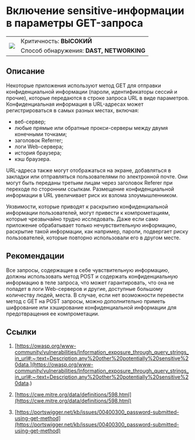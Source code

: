 # Включение sensitive-информации в параметры GET-запроса

<table class='noborder'>
    <colgroup>
      <col/>
      <col/>
    </colgroup>
    <tbody>
      <tr>
        <td rowspan="2"><img src="../../../img/defekt_vysokij.png"/></td>
        <td>Критичность:<strong> ВЫСОКИЙ</strong></td>
      </tr>
      <tr>
        <td>Способ обнаружения:<strong> DAST, NETWORKING</strong></td>
      </tr>
    </tbody>
</table>

## Описание

Некоторые приложения используют метод GET для отправки конфиденциальной информации (пароли, идентификаторы сессий и прочие), которые передаются в строке запроса URL в виде параметров. Конфиденциальная информация в URL-адресах может регистрироваться в самых разных местах, включая:

* веб-сервер;
* любые прямые или обратные прокси-серверы между двумя конечными точками;
* заголовок Referrer;
* логи Web-сервера;
* история браузера;
* кэш браузера.

URL-адреса также могут отображаться на экране, добавляться в закладки или отправляться пользователями по электронной почте. Они могут быть переданы третьим лицам через заголовок Referer при переходе по сторонним ссылкам. Размещение конфиденциальной информации в URL увеличивает риск их взлома злоумышленником.

Уязвимости, которые приводят к раскрытию конфиденциальной информации пользователей, могут привести к компрометациям, которые чрезвычайно трудно исследовать. Даже если само приложение обрабатывает только нечувствительную информацию, раскрытие такой информации, как например, пароли, подвергает риску пользователей, которые повторно использовали его в другом месте.

## Рекомендации

Все запросы, содержащие в себе чувствительную информацию, должны использовать метод POST и содержать конфиденциальную информацию в теле запроса, что может гарантировать, что она не попадет в логи Web-серверов и другие, доступные большому количеству людей, места. В случае, если нет возможности перевести метод с GET на POST запросы, можно дополнительно приметь шифрование или хэширование конфиденциальной информации для предотвращения ее компрометации.

## Ссылки

1. [https://owasp.org/www-community/vulnerabilities/Information_exposure_through_query_strings_in_url#:~:text=Description,any%20other%20potentially%20sensitive%20data.](https://owasp.org/www-community/vulnerabilities/Information_exposure_through_query_strings_in_url#:~:text=Description,any%20other%20potentially%20sensitive%20data.)

2. [https://cwe.mitre.org/data/definitions/598.html](https://cwe.mitre.org/data/definitions/598.html)

3. [https://portswigger.net/kb/issues/00400300_password-submitted-using-get-method](https://portswigger.net/kb/issues/00400300_password-submitted-using-get-method)